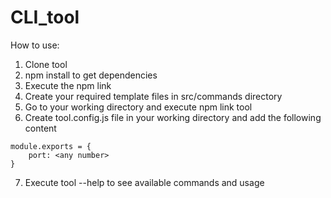 # CLI_tool
How to use: 
1. Clone tool
2. npm install to get dependencies
3. Execute the npm link
4. Create your required template files in src/commands directory
5. Go to your working directory and execute npm link tool
6. Create tool.config.js file in your working directory and add the following content
```
module.exports = {
    port: <any number>
}
```
7. Execute tool --help to see available commands and usage


